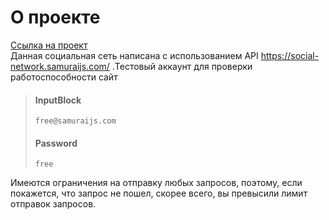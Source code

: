 # О проекте
[Ссылка на проект](https://seishunn.github.io/social-network-on-JS/)   
Данная социальная сеть написана с использованием API https://social-network.samuraijs.com/
.Тестовый аккаунт для проверки работоспособности сайт  
>#### InputBlock
>`free@samuraijs.com`
>#### Password
>`free`

Имеются ограничения на отправку любых запросов, поэтому,
если покажется, что запрос не пошел, скорее всего, вы
превысили лимит отправок запросов.
